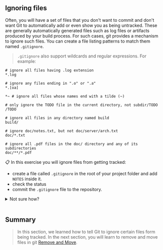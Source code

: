 ## Ignoring files
Often, you will have a set of files that you don't want to commit and don't want Git to automatically add or even show you as being untracked. These are generally automatically generated files such as log files or artifacts produced by your build process. For such cases, git provides a mechanism to ignore such files. You can create a file listing patterns to match them named `.gitignore`.

> `.gitignore` also support wildcards and regular expressions. For example:

```shell
# ignore all files having .log extension
*.log

# ignore any files ending in ".o" or ".a"
*.[oa] 

*~ # ignore all files whose names end with a tilde (~)

# only ignore the TODO file in the current directory, not subdir/TODO
/TODO

# ignore all files in any directory named build
build/

# ignore doc/notes.txt, but not doc/server/arch.txt
doc/*.txt

# ignore all .pdf files in the doc/ directory and any of its subdirectories
doc/**/*.pdf
```

📋 In this exercise you will ignore files from getting tracked:
- create a file called `.gitignore` in the root of your project folder and add `NOTES` inside it. 
- check the status
- commit the `.gitignore` file to the repository.

<details>
  <summary>Not sure how? </summary>

```shell
# adding NOTES to .gitignore
echo "NOTES" > .gitignore
# check git status
git status
# staging .gitignore
git add .gitignore
# commiting
git commit -m "adding .gitignore"
```
</details>
<br>

## Summary
> In this section, we learned how to tell Git to ignore certain files form being tracked. In the next section, you will learn to remove and move files in git [Remove and Move](remove-and-move.md).
